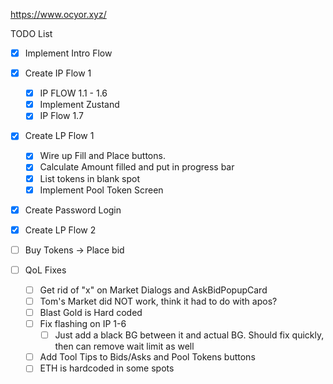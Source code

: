 https://www.ocyor.xyz/

TODO List

- [x] Implement Intro Flow
- [x] Create IP Flow 1
  - [x] IP FLOW 1.1 - 1.6
  - [x] Implement Zustand
  - [x] IP Flow 1.7
- [x] Create LP Flow 1
  - [x] Wire up Fill and Place buttons.
  - [x] Calculate Amount filled and put in progress bar
  - [x] List tokens in blank spot
  - [x] Implement Pool Token Screen
- [x] Create Password Login
- [x] Create LP Flow 2

- [ ] Buy Tokens -> Place bid

- [ ] QoL Fixes
  - [ ] Get rid of "x" on Market Dialogs and AskBidPopupCard
  - [ ] Tom's Market did NOT work, think it had to do with apos?
  - [ ] Blast Gold is Hard coded
  - [ ] Fix flashing on IP 1-6
    - [ ] Just add a black BG between it and actual BG. Should fix quickly, then can remove wait limit as well
  - [ ] Add Tool Tips to Bids/Asks and Pool Tokens buttons
  - [ ] ETH is hardcoded in some spots

